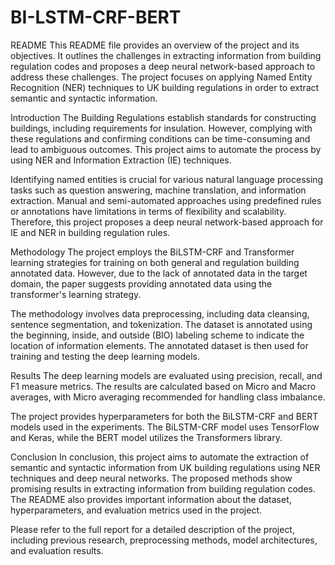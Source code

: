 # BI-LSTM-CRF-BERT
README
This README file provides an overview of the project and its objectives. It outlines the challenges in extracting information from building regulation codes and proposes a deep neural network-based approach to address these challenges. The project focuses on applying Named Entity Recognition (NER) techniques to UK building regulations in order to extract semantic and syntactic information.

Introduction
The Building Regulations establish standards for constructing buildings, including requirements for insulation. However, complying with these regulations and confirming conditions can be time-consuming and lead to ambiguous outcomes. This project aims to automate the process by using NER and Information Extraction (IE) techniques.

Identifying named entities is crucial for various natural language processing tasks such as question answering, machine translation, and information extraction. Manual and semi-automated approaches using predefined rules or annotations have limitations in terms of flexibility and scalability. Therefore, this project proposes a deep neural network-based approach for IE and NER in building regulation rules.

Methodology
The project employs the BiLSTM-CRF and Transformer learning strategies for training on both general and regulation building annotated data. However, due to the lack of annotated data in the target domain, the paper suggests providing annotated data using the transformer's learning strategy.

The methodology involves data preprocessing, including data cleansing, sentence segmentation, and tokenization. The dataset is annotated using the beginning, inside, and outside (BIO) labeling scheme to indicate the location of information elements. The annotated dataset is then used for training and testing the deep learning models.

Results
The deep learning models are evaluated using precision, recall, and F1 measure metrics. The results are calculated based on Micro and Macro averages, with Micro averaging recommended for handling class imbalance.

The project provides hyperparameters for both the BiLSTM-CRF and BERT models used in the experiments. The BiLSTM-CRF model uses TensorFlow and Keras, while the BERT model utilizes the Transformers library.

Conclusion
In conclusion, this project aims to automate the extraction of semantic and syntactic information from UK building regulations using NER techniques and deep neural networks. The proposed methods show promising results in extracting information from building regulation codes. The README also provides important information about the dataset, hyperparameters, and evaluation metrics used in the project.

Please refer to the full report for a detailed description of the project, including previous research, preprocessing methods, model architectures, and evaluation results.
